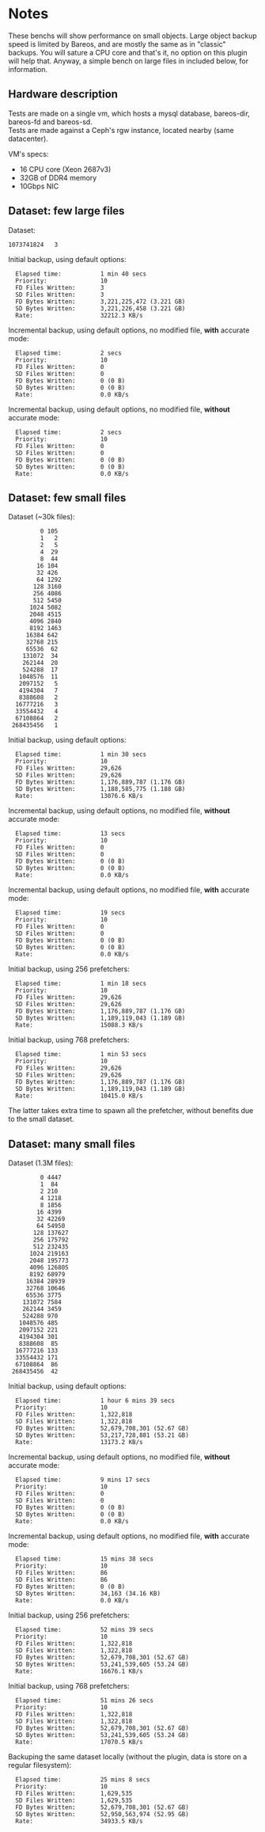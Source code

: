 Notes
===

These benchs will show performance on small objects. Large object backup speed is limited by Bareos, and are mostly the same as in "classic" backups. You will sature a CPU core and that's it, no option on this plugin will help that. Anyway, a simple bench on large files in included below, for information.

Hardware description
---

Tests are made on a single vm, which hosts a mysql database, bareos-dir, bareos-fd and bareos-sd.  
Tests are made against a Ceph's rgw instance, located nearby (same datacenter).  

VM's specs:  
- 16 CPU core (Xeon 2687v3)
- 32GB of DDR4 memory
- 10Gbps NIC


Dataset: few large files
---

Dataset:
```
1073741824   3
```

Initial backup, using default options:
```
  Elapsed time:           1 min 40 secs
  Priority:               10
  FD Files Written:       3
  SD Files Written:       3
  FD Bytes Written:       3,221,225,472 (3.221 GB)
  SD Bytes Written:       3,221,226,458 (3.221 GB)
  Rate:                   32212.3 KB/s
```

Incremental backup, using default options, no modified file, **with** accurate mode:
```
  Elapsed time:           2 secs
  Priority:               10
  FD Files Written:       0
  SD Files Written:       0
  FD Bytes Written:       0 (0 B)
  SD Bytes Written:       0 (0 B)
  Rate:                   0.0 KB/s
```

Incremental backup, using default options, no modified file, **without** accurate mode:
```
  Elapsed time:           2 secs
  Priority:               10
  FD Files Written:       0
  SD Files Written:       0
  FD Bytes Written:       0 (0 B)
  SD Bytes Written:       0 (0 B)
  Rate:                   0.0 KB/s
```

Dataset: few small files
---

Dataset (~30k files):
```
         0 105
         1   2
         2   5
         4  29
         8  44
        16 104
        32 426
        64 1292
       128 3160
       256 4086
       512 5450
      1024 5082
      2048 4515
      4096 2840
      8192 1463
     16384 642
     32768 215
     65536  62
    131072  34
    262144  20
    524288  17
   1048576  11
   2097152   5
   4194304   7
   8388608   2
  16777216   3
  33554432   4
  67108864   2
 268435456   1
```

Initial backup, using default options:
```
  Elapsed time:           1 min 30 secs
  Priority:               10
  FD Files Written:       29,626
  SD Files Written:       29,626
  FD Bytes Written:       1,176,889,787 (1.176 GB)
  SD Bytes Written:       1,188,585,775 (1.188 GB)
  Rate:                   13076.6 KB/s
```

Incremental backup, using default options, no modified file, **without** accurate mode:
```
  Elapsed time:           13 secs
  Priority:               10
  FD Files Written:       0
  SD Files Written:       0
  FD Bytes Written:       0 (0 B)
  SD Bytes Written:       0 (0 B)
  Rate:                   0.0 KB/s
```

Incremental backup, using default options, no modified file, **with** accurate mode:
```
  Elapsed time:           19 secs
  Priority:               10
  FD Files Written:       0
  SD Files Written:       0
  FD Bytes Written:       0 (0 B)
  SD Bytes Written:       0 (0 B)
  Rate:                   0.0 KB/s
```

Initial backup, using 256 prefetchers:
```
  Elapsed time:           1 min 18 secs
  Priority:               10
  FD Files Written:       29,626
  SD Files Written:       29,626
  FD Bytes Written:       1,176,889,787 (1.176 GB)
  SD Bytes Written:       1,189,119,043 (1.189 GB)
  Rate:                   15088.3 KB/s
```

Initial backup, using 768 prefetchers:
```
  Elapsed time:           1 min 53 secs
  Priority:               10
  FD Files Written:       29,626
  SD Files Written:       29,626
  FD Bytes Written:       1,176,889,787 (1.176 GB)
  SD Bytes Written:       1,189,119,043 (1.189 GB)
  Rate:                   10415.0 KB/s
```
The latter takes extra time to spawn all the prefetcher, without benefits due to the small dataset.


Dataset: many small files
---

Dataset (1.3M files):
```
         0 4447
         1  84
         2 210
         4 1218
         8 1856
        16 4399
        32 42269
        64 54950
       128 137627
       256 175792
       512 232435
      1024 219163
      2048 195773
      4096 126805
      8192 68979
     16384 28939
     32768 10646
     65536 3775
    131072 7584
    262144 3459
    524288 970
   1048576 485
   2097152 221
   4194304 301
   8388608  85
  16777216 133
  33554432 171
  67108864  86
 268435456  42

```

Initial backup, using default options:
```
  Elapsed time:           1 hour 6 mins 39 secs
  Priority:               10
  FD Files Written:       1,322,818
  SD Files Written:       1,322,818
  FD Bytes Written:       52,679,708,301 (52.67 GB)
  SD Bytes Written:       53,217,728,881 (53.21 GB)
  Rate:                   13173.2 KB/s
```

Incremental backup, using default options, no modified file, **without** accurate mode:
```
  Elapsed time:           9 mins 17 secs
  Priority:               10
  FD Files Written:       0
  SD Files Written:       0
  FD Bytes Written:       0 (0 B)
  SD Bytes Written:       0 (0 B)
  Rate:                   0.0 KB/s
```

Incremental backup, using default options, no modified file, **with** accurate mode:
```
  Elapsed time:           15 mins 38 secs
  Priority:               10
  FD Files Written:       86
  SD Files Written:       86
  FD Bytes Written:       0 (0 B)
  SD Bytes Written:       34,163 (34.16 KB)
  Rate:                   0.0 KB/s
```

Initial backup, using 256 prefetchers:
```
  Elapsed time:           52 mins 39 secs
  Priority:               10
  FD Files Written:       1,322,818
  SD Files Written:       1,322,818
  FD Bytes Written:       52,679,708,301 (52.67 GB)
  SD Bytes Written:       53,241,539,605 (53.24 GB)
  Rate:                   16676.1 KB/s
```

Initial backup, using 768 prefetchers:
```
  Elapsed time:           51 mins 26 secs
  Priority:               10
  FD Files Written:       1,322,818
  SD Files Written:       1,322,818
  FD Bytes Written:       52,679,708,301 (52.67 GB)
  SD Bytes Written:       53,241,539,605 (53.24 GB)
  Rate:                   17070.5 KB/s
```

Backuping the same dataset locally (without the plugin, data is store on a regular filesystem):
```
  Elapsed time:           25 mins 8 secs
  Priority:               10
  FD Files Written:       1,629,535
  SD Files Written:       1,629,535
  FD Bytes Written:       52,679,708,301 (52.67 GB)
  SD Bytes Written:       52,950,563,974 (52.95 GB)
  Rate:                   34933.5 KB/s
```
